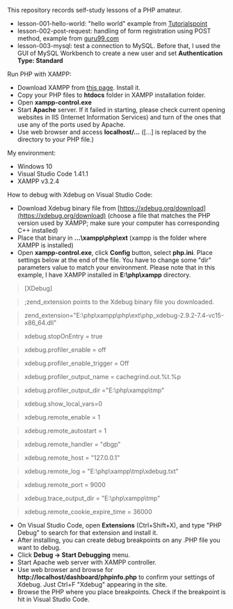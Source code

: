 This repository records self-study lessons of a PHP amateur.

* lesson-001-hello-world: "hello world" example from [Tutorialspoint](https://www.tutorialspoint.com/php/php_introduction.htm)
* lesson-002-post-request: handling of form registration using POST method, example from [guru99.com](https://www.guru99.com/php-forms-handling.html)
* lesson-003-mysql: test a connection to MySQL. Before that, I used the GUI of MySQL Workbench to create a new user and set __Authentication Type: Standard__   

Run PHP with XAMPP:

* Download XAMPP from [this page](https://www.apachefriends.org/index.html). Install it.
* Copy your PHP files to __htdocs__ folder in XAMPP installation folder.
* Open __xampp-control.exe__
* Start __Apache__ server. If it failed in starting, please check current opening websites in IIS (Internet Information Services) and turn of the ones that use any of the ports used by Apache.
* Use web browser and access __localhost/...__ ([...] is replaced by the directory to your PHP file.)

My environment:

* Windows 10
* Visual Studio Code 1.41.1
* XAMPP v3.2.4

How to debug with Xdebug on Visual Studio Code:

* Download Xdebug binary file from [https://xdebug.org/download](https://xdebug.org/download) (choose a file that matches the PHP version used by XAMPP; make sure your computer has corresponding C++ installed)
* Place that binary in __...\xampp\php\ext__ (xampp is the folder where XAMPP is installed)
* Open __xampp-control.exe__, click __Config__ button, select __php.ini__. Place settings below at the end of the file. You have to change some "dir" parameters value to match your environment. Please note that in this example, I have XAMPP installed in __E:\php\xampp__ directory.

>[XDebug]

>;zend_extension points to the Xdebug binary file you downloaded.

>zend_extension="E:\php\xampp\php\ext\php_xdebug-2.9.2-7.4-vc15-x86_64.dll"

>xdebug.stopOnEntry = true

>xdebug.profiler_enable = off

>xdebug.profiler_enable_trigger = Off

>xdebug.profiler_output_name = cachegrind.out.%t.%p

>xdebug.profiler_output_dir ="E:\php\xampp\tmp"

>xdebug.show_local_vars=0

>xdebug.remote_enable = 1

>xdebug.remote_autostart = 1

>xdebug.remote_handler = "dbgp"

>xdebug.remote_host = "127.0.0.1"

>xdebug.remote_log = "E:\php\xampp\tmp\xdebug.txt"

>xdebug.remote_port = 9000

>xdebug.trace_output_dir = "E:\php\xampp\tmp"

>xdebug.remote_cookie_expire_time = 36000

* On Visual Studio Code, open __Extensions__ (Ctrl+Shift+X), and type "PHP Debug" to search for that extension and install it.
* After installing, you can create debug breakpoints on any .PHP file you want to debug.
* Click __Debug -> Start Debugging__ menu.
* Start Apache web server with XAMPP controller.
* Use web browser and browse for __http://localhost/dashboard/phpinfo.php__ to confirm your settings of Xdebug. Just Ctrl+F "Xdebug" appearing in the site.
* Browse the PHP where you place breakpoints. Check if the breakpoint is hit in Visual Studio Code.  
